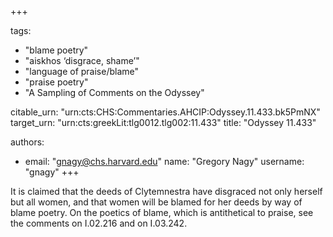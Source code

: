 +++

tags:
- "blame poetry"
- "aiskhos ‘disgrace, shame’"
- "language of praise/blame"
- "praise poetry"
- "A Sampling of Comments on the Odyssey"

citable_urn: "urn:cts:CHS:Commentaries.AHCIP:Odyssey.11.433.bk5PmNX"
target_urn: "urn:cts:greekLit:tlg0012.tlg002:11.433"
title: "Odyssey 11.433"

authors:
- email: "gnagy@chs.harvard.edu"
  name: "Gregory Nagy"
  username: "gnagy"
+++

<p>It is claimed that the deeds of Clytemnestra have disgraced not only herself but all women, and that women will be blamed for her deeds by way of blame poetry. On the poetics of blame, which is antithetical to praise, see the comments on I.02.216 and on I.03.242. </p>